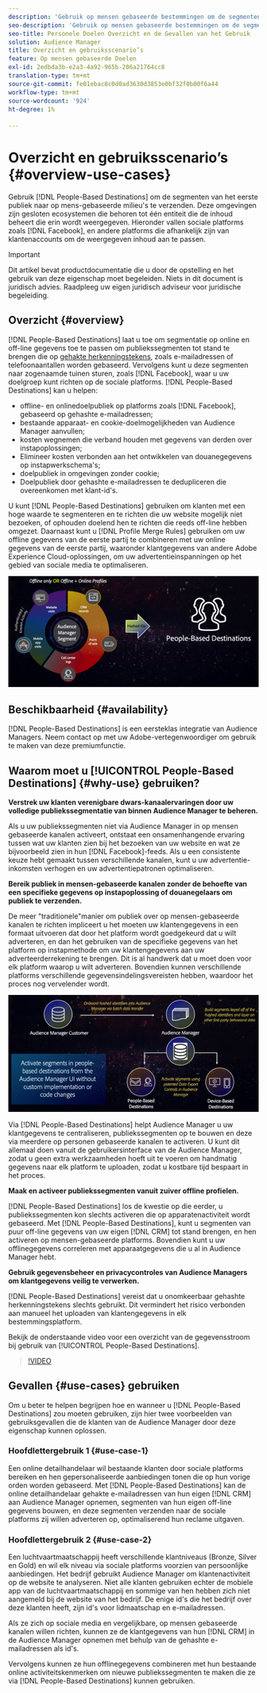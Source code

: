 ```yaml
---
description: 'Gebruik op mensen gebaseerde bestemmingen om de segmenten van het eerste-partijpubliek naar op mensen-gebaseerde milieu''s te verzenden. Deze omgevingen zijn gesloten ecosystemen die behoren tot één entiteit die de inhoud beheert die erin wordt weergegeven. Hieronder vallen sociale platforms zoals Facebook en andere platforms die afhankelijk zijn van klantenaccounts om de weergegeven inhoud aan te passen. '
seo-description: 'Gebruik op mensen gebaseerde bestemmingen om de segmenten van het eerste-partijpubliek naar op mensen-gebaseerde milieu''s te verzenden. Deze omgevingen zijn gesloten ecosystemen die behoren tot één entiteit die de inhoud beheert die erin wordt weergegeven. Hieronder vallen sociale platforms zoals Facebook en andere platforms die afhankelijk zijn van klantenaccounts om de weergegeven inhoud aan te passen.  '
seo-title: Personele Doelen Overzicht en de Gevallen van het Gebruik
solution: Audience Manager
title: Overzicht en gebruiksscenario’s
feature: Op mensen gebaseerde Doelen
exl-id: 2edbda3b-e2a3-4a92-965b-206a21764cc8
translation-type: tm+mt
source-git-commit: fe01ebac8c0d0ad3630d3853e0bf32f0b00f6a44
workflow-type: tm+mt
source-wordcount: '924'
ht-degree: 1%

---
```


# Overzicht en gebruiksscenario’s {#overview-use-cases}

Gebruik [!DNL People-Based Destinations] om de segmenten van het eerste publiek naar op mens-gebaseerde milieu&#39;s te verzenden. Deze omgevingen zijn gesloten ecosystemen die behoren tot één entiteit die de inhoud beheert die erin wordt weergegeven. Hieronder vallen sociale platforms zoals [!DNL Facebook], en andere platforms die afhankelijk zijn van klantenaccounts om de weergegeven inhoud aan te passen.

>[!IMPORTANT]
>Dit artikel bevat productdocumentatie die u door de opstelling en het gebruik van deze eigenschap moet begeleiden. Niets in dit document is juridisch advies. Raadpleeg uw eigen juridisch adviseur voor juridische begeleiding.

## Overzicht {#overview}

[!DNL People-Based Destinations] laat u toe om segmentatie op online en off-line gegevens toe te passen om publiekssegmenten tot stand te brengen die op  [gehakte herkenningstekens](people-based-destinations-prerequisites.md#hashing-requirements), zoals e-mailadressen of telefoonaantallen worden gebaseerd. Vervolgens kunt u deze segmenten naar zogenaamde tuinen sturen, zoals [!DNL Facebook], waar u uw doelgroep kunt richten op de sociale platforms. [!DNL People-Based Destinations] kan u helpen:

* offline- en onlinedoelpubliek op platforms zoals [!DNL Facebook], gebaseerd op gehashte e-mailadressen;
* bestaande apparaat- en cookie-doelmogelijkheden van Audience Manager aanvullen;
* kosten wegnemen die verband houden met gegevens van derden over instapoplossingen;
* Elimineer kosten verbonden aan het ontwikkelen van douanegegevens op instapwerkschema&#39;s;
* doelpubliek in omgevingen zonder cookie;
* Doelpubliek door gehashte e-mailadressen te dedupliceren die overeenkomen met klant-id&#39;s.

U kunt [!DNL People-Based Destinations] gebruiken om klanten met een hoge waarde te segmenteren en te richten die uw website mogelijk niet bezoeken, of ophouden doelend hen te richten die reeds off-line hebben omgezet. Daarnaast kunt u [!DNL Profile Merge Rules] gebruiken om uw offline gegevens van de eerste partij te combineren met uw online gegevens van de eerste partij, waaronder klantgegevens van andere Adobe Experience Cloud-oplossingen, om uw advertentieinspanningen op het gebied van sociale media te optimaliseren.

![pbd-overzicht](assets/pbd-overview.png)

## Beschikbaarheid {#availability}

[!DNL People-Based Destinations] is een eersteklas integratie van Audience Managers. Neem contact op met uw Adobe-vertegenwoordiger om gebruik te maken van deze premiumfunctie.

## Waarom moet u [!UICONTROL People-Based Destinations] {#why-use} gebruiken?

**Verstrek uw klanten verenigbare dwars-kanaalervaringen door uw volledige publiekssegmentatie van binnen Audience Manager te beheren.**

Als u uw publiekssegmenten niet via Audience Manager in op mensen gebaseerde kanalen activeert, ontstaat een onsamenhangende ervaring tussen wat uw klanten zien bij het bezoeken van uw website en wat ze bijvoorbeeld zien in hun [!DNL Facebook]-feeds. Als u een consistente keuze hebt gemaakt tussen verschillende kanalen, kunt u uw advertentie-inkomsten verhogen en uw advertentiepatronen optimaliseren.

**Bereik publiek in mensen-gebaseerde kanalen zonder de behoefte van een specifieke gegevens op instapoplossing of douanegelaars om publiek te verzenden.**

De meer &quot;traditionele&quot;manier om publiek over op mensen-gebaseerde kanalen te richten impliceert u het moeten uw klantengegevens in een formaat uitvoeren dat door het platform wordt goedgekeurd dat u wilt adverteren, en dan het gebruiken van de specifieke gegevens van het platform op instapmethode om uw klantengegevens aan uw adverteerderrekening te brengen. Dit is al handwerk dat u moet doen voor elk platform waarop u wilt adverteren. Bovendien kunnen verschillende platforms verschillende gegevensindelingsvereisten hebben, waardoor het proces nog vervelender wordt.

![pbd-overzicht](assets/pbd-diagram.png)

Via [!DNL People-Based Destinations] helpt Audience Manager u uw klantgegevens te centraliseren, publiekssegmenten op te bouwen en deze via meerdere op personen gebaseerde kanalen te activeren. U kunt dit allemaal doen vanuit de gebruikersinterface van de Audience Manager, zodat u geen extra werkzaamheden hoeft uit te voeren om handmatig gegevens naar elk platform te uploaden, zodat u kostbare tijd bespaart in het proces.

**Maak en activeer publiekssegmenten vanuit zuiver offline profielen.**

[!DNL People-Based Destinations] los de kwestie op die eerder, u publiekssegmenten kon slechts activeren die op apparatenactiviteit wordt gebaseerd. Met [!DNL People-Based Destinations], kunt u segmenten van puur off-line gegevens van uw eigen [!DNL CRM] tot stand brengen, en hen activeren op mensen-gebaseerde platforms. Bovendien kunt u uw offlinegegevens correleren met apparaatgegevens die u al in Audience Manager hebt.

**Gebruik gegevensbeheer en privacycontroles van Audience Managers om klantgegevens veilig te verwerken.**

[!DNL People-Based Destinations] vereist dat u onomkeerbaar gehashte herkenningstekens slechts gebruikt. Dit vermindert het risico verbonden aan manueel het uploaden van klantengegevens in elk bestemmingsplatform.

Bekijk de onderstaande video voor een overzicht van de gegevensstroom bij gebruik van [!UICONTROL People-Based Destinations].

>[!VIDEO](https://video.tv.adobe.com/v/28968/)

## Gevallen {#use-cases} gebruiken

Om u beter te helpen begrijpen hoe en wanneer u [!DNL People-Based Destinations] zou moeten gebruiken, zijn hier twee voorbeelden van gebruiksgevallen die de klanten van de Audience Manager door deze eigenschap kunnen oplossen.

### Hoofdlettergebruik 1 {#use-case-1}

Een online detailhandelaar wil bestaande klanten door sociale platforms bereiken en hen gepersonaliseerde aanbiedingen tonen die op hun vorige orden worden gebaseerd. Met [!DNL People-Based Destinations] kan de online detailhandelaar gehakte e-mailadressen van hun eigen [!DNL CRM] aan Audience Manager opnemen, segmenten van hun eigen off-line gegevens bouwen, en deze segmenten verzenden naar de sociale platforms zij willen adverteren op, optimaliserend hun reclame uitgaven.

### Hoofdlettergebruik 2 {#use-case-2}

Een luchtvaartmaatschappij heeft verschillende klantniveaus (Bronze, Silver en Gold) en wil elk niveau via sociale platforms voorzien van persoonlijke aanbiedingen. Het bedrijf gebruikt Audience Manager om klantenactiviteit op de website te analyseren. Niet alle klanten gebruiken echter de mobiele app van de luchtvaartmaatschappij en sommige van hen hebben zich niet aangemeld bij de website van het bedrijf. De enige id&#39;s die het bedrijf over deze klanten heeft, zijn id&#39;s voor lidmaatschap en e-mailadressen.

Als ze zich op sociale media en vergelijkbare, op mensen gebaseerde kanalen willen richten, kunnen ze de klantgegevens van hun [!DNL CRM] in de Audience Manager opnemen met behulp van de gehashte e-mailadressen als id&#39;s.

Vervolgens kunnen ze hun offlinegegevens combineren met hun bestaande online activiteitskenmerken om nieuwe publiekssegmenten te maken die ze via [!DNL People-Based Destinations] kunnen gebruiken.
